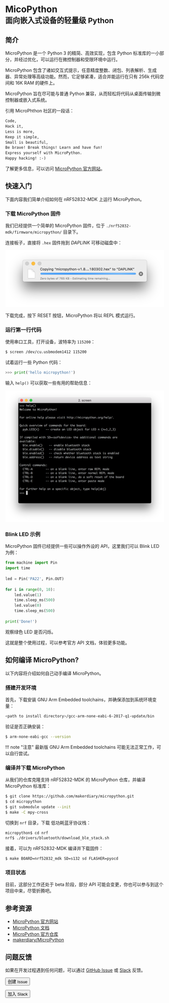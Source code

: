 # MicoPython <br><small>面向嵌入式设备的轻量级 Python</small>

## 简介

MicroPython 是⼀个 Python 3 的精简、⾼效实现，包含 Python 标准库的⼀⼩部分，并经过优化，可以运⾏在微控制器和受限环境中运⾏。

MicroPython 包含了诸如交互式提⽰，任意精度整数、闭包、列表解析、⽣成器、异常处理等⾼级功能。然⽽，它⾜够紧凑，适合并能运⾏在只有 256k 代码空间和 16K RAM 的硬件上。

MicroPython 旨在尽可能与普通 Python 兼容，从⽽轻松将代码从桌⾯传输到微控制器或嵌⼊式系统。

引用 MicroPhthon 社区的一段话：

``` markdown
Code,
Hack it,
Less is more,
Keep it simple,
Small is beautiful,
Be brave! Break things! Learn and have fun!
Express yourself with MicroPython.
Happy hacking! :-)
```

了解更多信息，可以访问 [MicroPython 官方网站](http://micropython.org/)。

## 快速入门

下面内容我们简单介绍如何在 nRF52832-MDK 上运行 MicroPython。

### 下载 MicroPython 固件

我们已经提供一个简单的 MicroPython 固件，位于 `./nrf52832-mdk/firmware/micropython/` 目录下。

连接板子，直接将 `.hex` 固件拖到 *DAPLINK* 可移动磁盘中：

![](../../micropython/images/flashing_micropython_using_daplink.png)

下载完成，按下 RESET 按钮，MicroPython 将以 REPL 模式运行。

### 运行第一行代码

使用串口工具，打开设备，波特率为 `115200`：

``` sh
$ screen /dev/cu.usbmodem1412 115200
``` 

试着运行一些 Python 代码：

``` python
>>> print('hello micropython!')
```

输入 `help()` 可以获取一些有用的帮助信息：

![](../../micropython/images/micropython_repl_help.png)

### Blink LED 示例

MicroPython 固件已经提供一些可以操作外设的 API，这里我们可以 Blink LED 为例：

``` python
from machine import Pin
import time

led = Pin('PA22', Pin.OUT)

for i in range(0, 10):
    led.value(1)
    time.sleep_ms(500)
    led.value(0)
    time.sleep_ms(500)

print('Done!')
```

观察绿色 LED 是否闪烁。

这就是整个使用过程，可以参考官方 API 文档，体验更多功能。

## 如何编译 MicroPython?

以下内容将介绍如何自己动手编译 MicroPython。

### 搭建开发环境

首先，下载安装 GNU Arm Embedded toolchains，并确保添加到系统环境变量：

``` sh
<path to install directory>/gcc-arm-none-eabi-6-2017-q1-update/bin
```

验证是否正确安装：

``` sh
$ arm-none-eabi-gcc --version
```

!!! note "注意"
    最新版 GNU Arm Embedded toolchains 可能无法正常工作，可以自行尝试。

### 编译并下载 MicroPython

从我们的仓库克隆支持 nRF52832-MDK 的 MicroPython 仓库，并编译 MicroPython 标准库：

``` sh
$ git clone https://github.com/makerdiary/micropython.git
$ cd micropython
$ git submodule update --init
$ make -C mpy-cross
```

切换到 `nrf` 目录，下载 低功耗蓝牙协议栈：

``` sh
micropython$ cd nrf
nrf$ ./drivers/bluetooth/download_ble_stack.sh
```

接着，可以为 nRF52832-MDK 编译并下载固件：

``` sh
$ make BOARD=nrf52832_mdk SD=s132 sd FLASHER=pyocd
```

### 项目状态

目前，这部分工作还处于 beta 阶段，部分 API 可能会变更，你也可以参与到这个项目中来，尽管折腾吧。

## 参考资源

* [MicroPython 官方网站](http://micropython.org/)
* [MicroPython 文档](http://docs.micropython.org/en/latest/pyboard/index.html)
* [MicroPython 官方仓库](https://github.com/micropython/micropython)
* [makerdiary/MicroPython](https://github.com/makerdiary/micropython)

## 问题反馈

如果在开发过程遇到任何问题，可以通过 [GitHub Issue](https://github.com/makerdiary/nrf52832-mdk/issues) 或 [Slack](https://join.slack.com/t/makerdiary/shared_invite/enQtMzIxNTA4MjkwMjc2LTM5MzcyNDhjYjI3YjEwOWE1YzM3YmE0YWEzNGNkNDU3NmE5M2M0MWYyM2QzZTFkNzQ2YjdmMWJlZjIwYmQwMDk) 反馈。

<a href="https://github.com/makerdiary/nrf52832-mdk/issues/new"><button data-md-color-primary="indigo"><i class="fa fa-github"></i> 创建 Issue</button></a>

<a href="https://join.slack.com/t/makerdiary/shared_invite/enQtMzIxNTA4MjkwMjc2LTM5MzcyNDhjYjI3YjEwOWE1YzM3YmE0YWEzNGNkNDU3NmE5M2M0MWYyM2QzZTFkNzQ2YjdmMWJlZjIwYmQwMDk"><button data-md-color-primary="red"><i class="fa fa-slack"></i> 加入 Slack</button></a>

